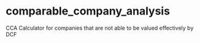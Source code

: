 # comparable_company_analysis
CCA Calculator for companies that are not able to be valued effectively by DCF
